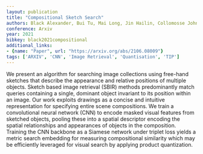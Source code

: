 ```yaml
---
layout: publication
title: "Compositional Sketch Search"
authors: Black Alexander, Bui Tu, Mai Long, Jin Hailin, Collomosse John
conference: Arxiv
year: 2021
bibkey: black2021compositional
additional_links:
- {name: "Paper", url: "https://arxiv.org/abs/2106.08009"}
tags: ['ARXIV', 'CNN', 'Image Retrieval', 'Quantisation', 'TIP']
---
```

We present an algorithm for searching image collections using free-hand sketches that describe the appearance and relative positions of multiple objects. Sketch based image retrieval (SBIR) methods predominantly match queries containing a single, dominant object invariant to its position within an image. Our work exploits drawings as a concise and intuitive representation for specifying entire scene compositions. We train a convolutional neural network (CNN) to encode masked visual features from sketched objects, pooling these into a spatial descriptor encoding the spatial relationships and appearances of objects in the composition. Training the CNN backbone as a Siamese network under triplet loss yields a metric search embedding for measuring compositional similarity which may be efficiently leveraged for visual search by applying product quantization.